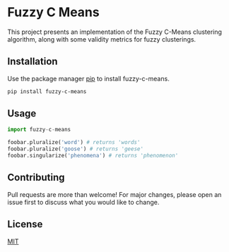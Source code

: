 # Fuzzy C Means
This project presents an implementation of the Fuzzy C-Means clustering algorithm, along with some validity metrics for fuzzy clusterings.

## Installation

Use the package manager [pip](https://pip.pypa.io/en/stable/) to install fuzzy-c-means.

```bash
pip install fuzzy-c-means
```

## Usage

```python
import fuzzy-c-means

foobar.pluralize('word') # returns 'words'
foobar.pluralize('goose') # returns 'geese'
foobar.singularize('phenomena') # returns 'phenomenon'
```

## Contributing
Pull requests are more than welcome! For major changes, please open an issue first to discuss what you would like to change.

## License
[MIT](https://choosealicense.com/licenses/mit/)
